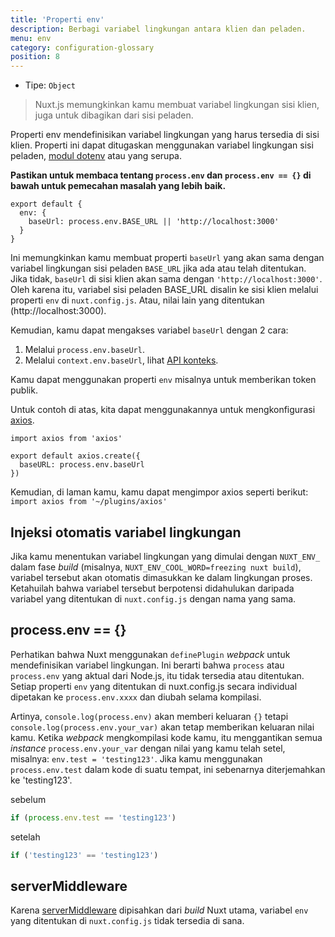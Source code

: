 ```yaml
---
title: 'Properti env'
description: Berbagi variabel lingkungan antara klien dan peladen.
menu: env
category: configuration-glossary
position: 8
---
```


- Tipe: `Object`

> Nuxt.js memungkinkan kamu membuat variabel lingkungan sisi klien, juga untuk dibagikan dari sisi peladen.

Properti env mendefinisikan variabel lingkungan yang harus tersedia di sisi klien. Properti ini dapat ditugaskan menggunakan variabel lingkungan sisi peladen, [modul dotenv](https://github.com/nuxt-community/dotenv-module) atau yang serupa.

**Pastikan untuk membaca tentang `process.env` dan `process.env == {}` di bawah untuk pemecahan masalah yang lebih baik.**

```js{}[nuxt.config.js]
export default {
  env: {
    baseUrl: process.env.BASE_URL || 'http://localhost:3000'
  }
}
```

Ini memungkinkan kamu membuat properti `baseUrl` yang akan sama dengan variabel lingkungan sisi peladen `BASE_URL` jika ada atau telah ditentukan. Jika tidak, `baseUrl` di sisi klien akan sama dengan `'http://localhost:3000'`. Oleh karena itu, variabel sisi peladen BASE_URL disalin ke sisi klien melalui properti `env` di `nuxt.config.js`. Atau, nilai lain yang ditentukan (http://localhost:3000).

Kemudian, kamu dapat mengakses variabel `baseUrl` dengan 2 cara:

1. Melalui `process.env.baseUrl`.
2. Melalui `context.env.baseUrl`, lihat [API konteks](/docs/2.x/internals-glossary/context).

Kamu dapat menggunakan properti `env` misalnya untuk memberikan token publik.

Untuk contoh di atas, kita dapat menggunakannya untuk mengkonfigurasi [axios](https://github.com/mzabriskie/axios).

```js{}[plugins/axios.js]
import axios from 'axios'

export default axios.create({
  baseURL: process.env.baseUrl
})
```

Kemudian, di laman kamu, kamu dapat mengimpor axios seperti berikut: `import axios from '~/plugins/axios'`

## Injeksi otomatis variabel lingkungan

Jika kamu menentukan variabel lingkungan yang dimulai dengan `NUXT_ENV_` dalam fase _build_ (misalnya, `NUXT_ENV_COOL_WORD=freezing nuxt build`), variabel tersebut akan otomatis dimasukkan ke dalam lingkungan proses. Ketahuilah bahwa variabel tersebut berpotensi didahulukan daripada variabel yang ditentukan di `nuxt.config.js` dengan nama yang sama.

## process.env == {}

Perhatikan bahwa Nuxt menggunakan `definePlugin` _webpack_ untuk mendefinisikan variabel lingkungan. Ini berarti bahwa `process` atau `process.env` yang aktual dari Node.js, itu tidak tersedia atau ditentukan. Setiap properti `env` yang ditentukan di nuxt.config.js secara individual dipetakan ke `process.env.xxxx` dan diubah selama kompilasi.

Artinya, `console.log(process.env)` akan memberi keluaran `{}` tetapi `console.log(process.env.your_var)` akan tetap memberikan keluaran nilai kamu. Ketika _webpack_ mengkompilasi kode kamu, itu menggantikan semua _instance_ `process.env.your_var` dengan nilai yang kamu telah setel, misalnya: `env.test = 'testing123'`. Jika kamu menggunakan `process.env.test` dalam kode di suatu tempat, ini sebenarnya diterjemahkan ke 'testing123'.

sebelum

```js
if (process.env.test == 'testing123')
```

setelah

```js
if ('testing123' == 'testing123')
```

## serverMiddleware

Karena [serverMiddleware](/docs/2.x/configuration-glossary/configuration-servermiddleware) dipisahkan dari _build_ Nuxt utama, variabel `env` yang ditentukan di `nuxt.config.js` tidak tersedia di sana.
